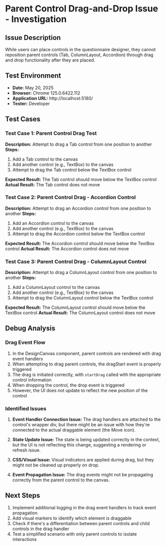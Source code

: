 # Parent Control Drag-and-Drop Issue - Investigation

## Issue Description
While users can place controls in the questionnaire designer, they cannot reposition parent controls (Tab, ColumnLayout, Accordion) through drag and drop functionality after they are placed.

## Test Environment
- **Date:** May 20, 2025
- **Browser:** Chrome 125.0.6422.112
- **Application URL:** http://localhost:5180/
- **Tester:** Developer

## Test Cases

### Test Case 1: Parent Control Drag Test
**Description:** Attempt to drag a Tab control from one position to another
**Steps:**
1. Add a Tab control to the canvas
2. Add another control (e.g., TextBox) to the canvas
3. Attempt to drag the Tab control below the TextBox control

**Expected Result:** The Tab control should move below the TextBox control
**Actual Result:** The Tab control does not move

### Test Case 2: Parent Control Drag - Accordion Control
**Description:** Attempt to drag an Accordion control from one position to another
**Steps:**
1. Add an Accordion control to the canvas
2. Add another control (e.g., TextBox) to the canvas
3. Attempt to drag the Accordion control below the TextBox control

**Expected Result:** The Accordion control should move below the TextBox control
**Actual Result:** The Accordion control does not move

### Test Case 3: Parent Control Drag - ColumnLayout Control
**Description:** Attempt to drag a ColumnLayout control from one position to another
**Steps:**
1. Add a ColumnLayout control to the canvas
2. Add another control (e.g., TextBox) to the canvas
3. Attempt to drag the ColumnLayout control below the TextBox control

**Expected Result:** The ColumnLayout control should move below the TextBox control
**Actual Result:** The ColumnLayout control does not move

## Debug Analysis

### Drag Event Flow
1. In the DesignCanvas component, parent controls are rendered with drag event handlers
2. When attempting to drag parent controls, the dragStart event is properly triggered
3. The drag is initiated correctly, with `startDrag` called with the appropriate control information
4. When dropping the control, the drop event is triggered
5. However, the UI does not update to reflect the new position of the control

### Identified Issues

1. **Event Handler Connection Issue:**
   The drag handlers are attached to the control's wrapper div, but there might be an issue with how they're connected to the actual draggable element (the Move icon).

2. **State Update Issue:**
   The state is being updated correctly in the context, but the UI is not reflecting this change, suggesting a rendering or refresh issue.

3. **CSS/Visual Issue:**
   Visual indicators are applied during drag, but they might not be cleaned up properly on drop.

4. **Event Propagation Issue:**
   The drag events might not be propagating correctly from the parent control to the canvas.

## Next Steps

1. Implement additional logging in the drag event handlers to track event propagation
2. Add visual markers to identify which element is draggable
3. Check if there's a differentiation between parent controls and child controls in the drag handler
4. Test a simplified scenario with only parent controls to isolate interactions
